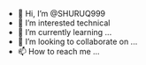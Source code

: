 - 👋 Hi, I’m @SHURUQ999
- 👀 I’m interested technical 
- 🌱 I’m currently learning ...
- 💞️ I’m looking to collaborate on ...
- 📫 How to reach me ...



<!---
SHURUQ999/SHURUQ999 is a ✨ special ✨ repository because its `README.md` (this file) appears on your GitHub profile.
You can click the Preview link to take a look at your changes.
--->
